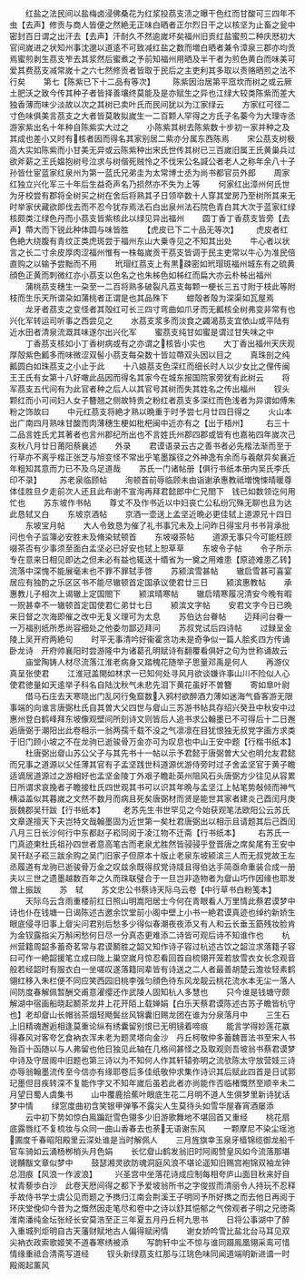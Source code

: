 <!-- { "loadSidebar": true } -->
　　红盐之法民间以盐梅卤浸佛桑花为红浆投茘支渍之曝干色红而甘酸可三四年不虫【去声】修贡与商人皆便之然絶无正味白晒者正尔烈日干之以核坚为止畜之瓮中密封百日谓之出汗去【去声】汗耐久不然逾嵗坏矣福州旧贡红盐蜜煎二种庆厯初大官间嵗进之状知州事沈邈以道逺不可致减红盐之数而増白晒者兼令漳泉三郡亦均贡焉蜜煎剥生茘支笮去其浆然后蜜煮之予前知福州用晒及半干者为煎色黄白而味美可爱其费茘支减常嵗十之六七然修贡者皆取于民后之主吏利其多取以责赂晒煎之法不行矣
　　第七【陈紫已下十二品有等次】
　　陈紫因治居第平窊坎而树之或云厥土肥沃之致今传其种子者皆择善壤终莫能及是亦赋生之异也江绿大较类陈紫而差大独香薄而味少淡故以次之其树已卖叶氏而民间犹以为江家绿云
　　方家红可径二寸色味俱美言茘支之大者皆莫敢拟嵗生一二百颗人罕得之方氏子名蓁今为大理寺丞游家紫出名十年种自陈紫实大过之
　　小陈紫其树去陈紫数十步初一家并种之及其成也差小又时有核者因而得名其家别居二紫亦分属东西陈焉
　　宋公茘支树极高大实如陈紫而小甘美无异或云陈紫种出宋氏世传其树已三百嵗旧属王氏黄巢兵过欲斧薪之王氏媪抱树号泣求与树偕死贼怜之不伐宋公名諴公者老人之称年余八十子孙皆仕宦蓝家红泉州为第一蓝氏兄弟圭为太常博士丞为尚书都官员外郎
　　周家红独立兴化军三十年后生益奇声名乃损然亦不失为上等
　　何家红出漳州何氏世为牙校尝有郡将全树买之树在舍后将熟其子日领卒数十人穿其堂房乃至树所其来无时举家伏藏欲即伐去而不忍今犹存焉法石白出泉州法石院色青白其大次于蓝家红绿核颇类江绿色丹而小茘支皆紫核此以绿见异出福州
　　圆丁香丁香茘支皆旁【去声】蔕大而下锐此种体圆与味皆胜
　　【虎皮已下二十品无等次】
　　虎皮者红色絶大绕腹有青纹正类虎斑尝于福州东山大乗寺见之不知其出处
　　牛心者以状言之长二寸余皮厚肉涩福州惟有一株每嵗贡干茘支皆调于民主吏常以牛心为准民倍直购之以输予尝黜而不用
　　玳瑁红茘支上有黒疎密如玳瑁斑福州城东有之硫黄顔色正黄而刺微红亦小茘支以色名之也朱柹色如柹红而扁大亦云朴柹出福州
　　蒲桃茘支穗生一朶至一二百将熟多破裂凡荔支每颗一梗长三五寸附于枝此等附枝而生乐天所谓朶如蒲桃者正谓是也其品殊下
　　蚶殻者殻为深渠如瓦屋焉
　　龙牙者茘支之变怪者其殻红可长三四寸弯曲如爪牙而无瓤核全树弗变非常有也兴化军转运司听事之西尝见之
　　水茘支浆多而淡食之蠲渴茘支宜依山或平陆有近水田者清泉流溉其味遂尔出兴化军
　　蜜茘支纯甘如蜜是谓过甘失味之中
　　丁香茘支核如小丁香树病或有之亦谓之核皆小实也
　　大丁香出福州天庆观厚殻紫色瓤多而味微涩双髻小茘支每朶数十皆竝蔕双头因以目之
　　真珠剖之纯瓤圆白如珠茘支之小止于此
　　十八娘茘支色深红而细长时人以少女比之俚传闽王王氏有女第十八好噉此品因而得名其家今在城东报国院家旁犹有此树云
　　将军茘支五代间有为此官者种之后人以其官号其树而失其姓名之传出福州
　　钗头颗红而小可间妇人女子簪翘之侧故特贵之粉红者茘支多深红而色浅者为异谓如傅朱粉之饰故曰
　　中元红茘支将絶才熟以晩重于时予尝七月廿四日得之
　　火山本出广南四月熟味甘酸而肉薄穗生梗如枇杷闽中近亦有之【出于梧州】
　　右三十二品言姓氏尤其著者也言州郡纪所出也不言姓氏州郡四郡或皆有也嘉祐四年嵗次己亥秋八月廿日莆阳蔡襄述
　　外录
　　君谟语录云古之善书者必先楷法渐而至于行草亦不离乎楷正张芝与旭变怪不常出乎笔墨蹊径之外神逸有余而与羲献异矣襄近年粗知其意而力已不及乌足道哉
　　苏氏一门诸帖册【俱行书纸本册内吴氏李氏印不录】
　　苏老泉临顾帖
　　洵顿首前辱临顾未由诣谢承惠教祗増愧悚晴暖尊体佳胜旦夕走前次人还且此布谢不宣洵再拜君懿郎中仁兄閤下　钱已如数领讫何用忙也
　　苏东坡作书帖
　　尊丈不及作书近以中妇丧亡公私纷冗殊无聊也且为达此恳轼又白
　　东坡京酒帖
　　京酒一壶送上孟坚近晩必更佳轼上道源兄十四日
　　东坡宝月帖
　　大人令致恳为催了礼书事冗未及上问昨日得宝月书书背承批问也令子监簿必安胜未及脩染轼顿首
　　东坡啜茶帖
　　道源无事只今可能枉顾啜茶否有少事须至面白孟坚必已好安也轼上恕草草
　　东坡令子帖
　　令子所示专在意来日相见即达之但未必有益也辄送十缗省为一奠之用难患【原迹难患乙转】流落中深愧不能展毫末也不罪不罪轼手啓
　　苏颍滨雪甚帖
　　辙启雪甚可喜宴居应有独酌之乐区区书不能尽辙顿首定国承议使君廿三日
　　颍滨惠教帖
　　承惠教儿子相次上谒辙上定国閤下
　　颍滨晴寒帖
　　辙启晴寒履况清安今晚有暇一贶甚幸不一辙顿首定国使君仁弟廿七日
　　颍滨文字帖
　　安君文字今日已晩来日督之次海即催之改中无复义理可为太息
　　苏伯达台眷帖
　　迈拜问台眷一一万福别纸所悉尚容细处之他委勿鄙迈拜问
　　苏叔党试后四诗帖
　　过録呈金陵上吴开府两絶句
　　时平无事清吟好衞霍贪功未是奇争似一篇人脍炙四方传诵卧龙诗　开府帅襄阳时尝游隆中为诸葛孔明赋诗有翻覆看俱好之句为世称诵故云
　　庙堂陶铸人材尽流落江淮老病身又踏槐花随举子思量邓禹是何人
　　再游仪真呈张使君
　　江淮冠盖閙如林求一已知何处寻风月欲谈嫌许事山川不险似人心使君徳量如天逺举子科名自陆沈秋气未悲先泪下黄花虽好不曽簪
　　寄如臯叶尉
　　借马石庄去天寒晓出门乱冈行兔窟数入鸦村欲醉酒力薄如迷海气昏客游无限事端的向谁言唐弼杜氏自其曽大父四世与睂山三苏游书帖具存绍兴癸丑中秋安中过惠州登白鹤峰拜东坡像观壁间所刻诗文则皆后人追书求公翰墨已不可得后十二日邂逅唐弼于潮阳出此卷相示一翁两孺千载不没之气凛凛在目犹恨独无叔党字画方求类于旧门顾小坡之不在龙驹已逝骏骨万金亦可为叹息也中山王安中题【行楷书纸本】
　　杜唐弼出睂山苏公父子与其先书十一帖以示予君懿于唐弼曽大父也明允友君懿而兄事之道源以父任薄其官有子孟坚践世科道源优游侍旁时过子舍孟坚官于黄子瞻适谪居道源过之游相好也孟坚金陵丁外艰子瞻赴英州阻风石头唐弼方少往见从容累日所谓求哀挽者子瞻接杜氏四世观其书可以识其年晩与孟坚江上帖笔势敧倾而神气横溢盖似其暮嵗之文然不数月而病且死矣唐弼材而贤是能世其家者建炎己酉闰月庚辰魏郡吴幵跋【行书纸本】
　　老苏先生书世罕见之今始获观笔法欧阳公云苏氏文章遂擅天下夫岂特文哉翰墨固为近世第一矣杜君唐弼出以相示且请题其后己酉闰八月三日长沙何行中东都赵子崧同阅于凌江物不迁斋【行书纸本】
　　右苏氏一门真迹柬杜氏祖孙四世者意高笔古而老泉尤胜然皆骎骎乎登晋唐之席矣尾有王安中吴幵赵子崧三跋余购之吴门旧家子但原本十版止老泉东坡颍滨三人而无叔党故王左丞履道有龙驹已逝骏骨万金之叹兹余既得叔党诗牋且得伯达手简亟命重装合成一册夫以三世之遗墨越数百年之久而珠联璧合于一旦岂非造物者为睂山巧作因缘也耶发僧上振跋
　　苏　轼
　　苏文忠公书蔡诗天际乌云卷【中行草书白粉笺本】
　　天际乌云含雨重楼前红日照山明嵩阳居士今何在青眼看人万里情此蔡君谟梦中诗也仆在钱塘一日谒陈述古邀余饮堂前小阁中壁上小书一絶君谟真迹也绰约新娇生眼底侵寻旧事上睂尖问君别后愁多少得似春潮夜夜添又有人和云长垂玉筯残妆脸肯为金钗露指尖万斛闲愁何日尽一分真态更难添二诗皆可观后诗不知谁作也
　　杭州营籍周韶多蓄奇茗常与君谟鬭胜之韶又知作诗子容过杭述古饮之韶泣求落籍子容曰可作一絶韶援笔立成曰陇上巢空嵗月惊忍看回首自梳翎开笼若放雪衣女长念观音般若经韶时有服衣白一坐嗟叹遂落籍同辈皆有诗送之二人者最善胡楚云澹妆轻素鹤翎红移入朱栏便不同应笑西园旧桃李强匀顔色待东风龙靓云桃花流水本无尘一落人间防度春解佩暂酬交甫意濯缨还作武陵人固知杭人多慧也
　　只今谁是钱塘守颇解湖中宿画船晓起鬭茶龙井上花开陌上载婵娟【白乐天蔡君谟陈述古苏子瞻皆杭守也】老却睂山长帽翁茶烟轻飏鬓丝风锦囊旧赐龙团在谁为分泉落月中
　　三生石上旧精魂邂逅相逢莫重论纵有绣囊留别恨已无明镜着啼痕
　　能言学得妙莲花赢得春风对客夸乞食衲衣浑未老为题灵塔向金沙　丹丘柯敬仲多蓄魏晋法书至宋人书殆百十函随以与人弗留也他日独见此轴在几格间甚怪之及取观则吾坡翁书蔡君谟梦中诗及守居阁中旧题也第三诗以为不知何人作其轩辕弥明之流欤陈太守放营妓三诗亦辱翁翰墨流传至今信亦有缘耶卷后多佳纸敬仲求集作诗识其后赋此四首是日试郭玘墨但目疾转深不复能作字又不知年嵗后虽若此者亦尚能作否临楮慨然至顺辛未二月望日蜀人虞集书
　　山中覆鹿拾蕉叶眼底生花二月明不道人生俱梦里新诗犹话梦中情
　　绿窓度曲初含笑银甲弹筝不露尖人生莫待头如雪华屋春宵酒屡添
　　云中初下势如惊白鳯蹁跹雪色翎多少旧游歌舞地不堪回首又重经
　　桃花扇底露唇红不复梳妆与众同一曲山香春去也荼无语谢东风
　　一颗摩尼不染尘瑶池圃度千春昭阳殿里云深处谁是当时解佩人
　　三月旌旗幸玉泉牙樯锦缆御龙船千官车骑如云涌杨栁梢头月色娟
　　长忆睂山鹤发翁旧时阿阁赞皇风如今流落那堪说黼黻文章似梦中
　　鼓瑟湘灵欲防魂洞庭风浪不堪论遥知旧赐宫袍锦双袖龙钟总泪痕【风浪一作波浪】
　　兴圣宫中坐落花诗成应制每相夸庐山面目秋来好自杖青藜歩白沙　此卷天厯间得之都下予爱坡翁所书之字俊拔而清丽令人持玩不忍释手故侍书学士虞公见而题之予擕归江南会荆溪王子明同予所好擕之而去他日再阅于环庆堂俛仰今昔为之慨然因走笔尽和卷中之诗以舒其悒郁之气傍观者子明之兄徳斋淮南潘纯金坛张经长安莫浩至正三年夏五月丹丘柯九思书
　　日将公事湖中了醉入重城列炬明自古天藩财赋地古人偏得赋闲情
　　谢女娇吟雪比盐北台马耳见双尖衲衣政索歌姬笑不道春寒绣被添
　　写韵轩中尘不惊与谁同蹑鳯凰翎采鸾可惜情缘重祗合清斋写道经
　　钗头新绿茘支红那与江珧色味同闻道端明新进谱一时殿阁起薰风

